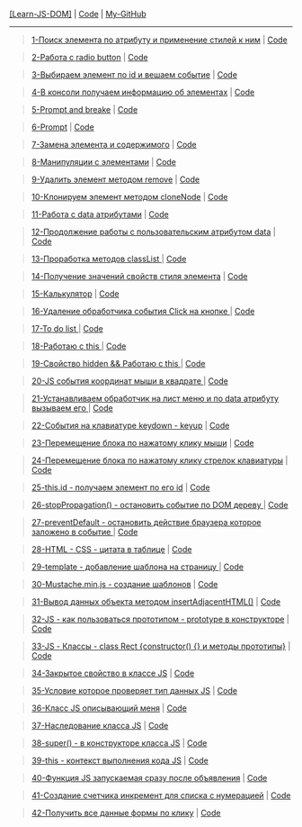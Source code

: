 <a href="https://dmitriy-1986.github.io/Learn-JS-DOM/">[Learn-JS-DOM]</a> | <a href="https://github.com/Dmitriy-1986/Learn-JS-DOM">Code</a> |
<a href='https://github.com/Dmitriy-1986'>My-GitHub</a>
<hr>

><a href="https://dmitriy-1986.github.io/Learn-JS-DOM/learn-1.html">1-Поиск элемента по атрибуту и применение стилей к ним</a> | <a href="https://github.com/Dmitriy-1986/Learn-JS-DOM/blob/main/learn-1.html">Code</a><br>

><a href="https://dmitriy-1986.github.io/Learn-JS-DOM/learn-2.html">2-Работа с radio button</a> | <a href="https://github.com/Dmitriy-1986/Learn-JS-DOM/blob/main/learn-2.html">Code</a><br>

><a href="https://dmitriy-1986.github.io/Learn-JS-DOM/learn-3.html">3-Выбираем элемент по id и вешаем событие</a> | <a href="https://github.com/Dmitriy-1986/Learn-JS-DOM/blob/main/learn-3.html">Code</a><br>

><a href="https://dmitriy-1986.github.io/Learn-JS-DOM/learn-4.html">4-В консоли получаем информацию об элементах</a> | <a href="https://github.com/Dmitriy-1986/Learn-JS-DOM/blob/main/learn-4.html">Code</a><br>

><a href="https://dmitriy-1986.github.io/Learn-JS-DOM/learn-5.html">5-Prompt and breake</a> | <a href="https://github.com/Dmitriy-1986/Learn-JS-DOM/blob/main/learn-5.html">Code</a><br>

><a href="https://dmitriy-1986.github.io/Learn-JS-DOM/learn-6.html">6-Prompt</a> | <a href="https://github.com/Dmitriy-1986/Learn-JS-DOM/blob/main/learn-6.html">Code</a><br>

><a href="https://dmitriy-1986.github.io/Learn-JS-DOM/learn-7.html">7-Замена элемента и содержимого</a> | <a href="https://github.com/Dmitriy-1986/Learn-JS-DOM/blob/main/learn-7.html">Code</a><br>

><a href="https://dmitriy-1986.github.io/Learn-JS-DOM/learn-8.html">8-Манипуляции с элементами</a> | <a href="https://github.com/Dmitriy-1986/Learn-JS-DOM/blob/main/learn-8.html">Code</a><br>

><a href="https://dmitriy-1986.github.io/Learn-JS-DOM/learn-9.html">9-Удалить элемент методом remove</a> | <a href="https://github.com/Dmitriy-1986/Learn-JS-DOM/blob/main/learn-9.html">Code</a><br>

><a href="https://dmitriy-1986.github.io/Learn-JS-DOM/learn-10.html">10-Клонируем элемент методом cloneNode</a> | <a href="https://github.com/Dmitriy-1986/Learn-JS-DOM/blob/main/learn-10.html">Code</a><br>

><a href="https://dmitriy-1986.github.io/Learn-JS-DOM/learn-11.html">11-Работа с data атрибутами</a> | <a href="https://github.com/Dmitriy-1986/Learn-JS-DOM/blob/main/learn-11.html">Code</a><br>

><a href="https://dmitriy-1986.github.io/Learn-JS-DOM/learn-12.html">12-Продолжение работы с пользовательским атрибутом data</a> | <a href="https://github.com/Dmitriy-1986/Learn-JS-DOM/blob/main/learn-12.html">Code</a><br>

><a href="https://dmitriy-1986.github.io/Learn-JS-DOM/learn-13.html">13-Проработка методов classList </a> | <a href="https://github.com/Dmitriy-1986/Learn-JS-DOM/blob/main/learn-13.html">Code</a><br>

><a href="https://dmitriy-1986.github.io/Learn-JS-DOM/learn-14.html">14-Получение значений свойств стиля элемента</a> | <a href="https://github.com/Dmitriy-1986/Learn-JS-DOM/blob/main/learn-14.html">Code</a><br>

><a href="https://dmitriy-1986.github.io/Learn-JS-DOM/learn-15.html">15-Калькулятор</a> | <a href="https://github.com/Dmitriy-1986/Learn-JS-DOM/blob/main/learn-15.html">Code</a><br>

><a href="https://dmitriy-1986.github.io/Learn-JS-DOM/learn-16.html">16-Удаление обработчика события Click на кнопке  </a> | <a href="https://github.com/Dmitriy-1986/Learn-JS-DOM/blob/main/learn-16.html">Code</a><br>

><a href="https://dmitriy-1986.github.io/Learn-JS-DOM/learn-17.html">17-To do list  </a> | <a href="https://github.com/Dmitriy-1986/Learn-JS-DOM/blob/main/learn-17.html">Code</a><br>

><a href="https://dmitriy-1986.github.io/Learn-JS-DOM/learn-18.html">18-Работаю с this  </a> | <a href="https://github.com/Dmitriy-1986/Learn-JS-DOM/blob/main/learn-18.html">Code</a><br>

><a href="https://dmitriy-1986.github.io/Learn-JS-DOM/learn-19.html">19-Свойство hidden && Работаю с this  </a> | <a href="https://github.com/Dmitriy-1986/Learn-JS-DOM/blob/main/learn-19.html">Code</a><br>

><a href="https://dmitriy-1986.github.io/Learn-JS-DOM/learn-20.html">20-JS события координат мыши в квадрате  </a> | <a href="https://github.com/Dmitriy-1986/Learn-JS-DOM/blob/main/learn-20.html">Code</a><br>

><a href="https://dmitriy-1986.github.io/Learn-JS-DOM/learn-21.html">21-Устанавливаем обработчик на лист меню и по data атрибуту вызываем его  </a> | <a href="https://github.com/Dmitriy-1986/Learn-JS-DOM/blob/main/learn-21.html">Code</a><br>

><a href="https://dmitriy-1986.github.io/Learn-JS-DOM/learn-22.html">22-События на клавиатуре keydown - keyup</a> | <a href="https://github.com/Dmitriy-1986/Learn-JS-DOM/blob/main/learn-22.html">Code</a><br>

><a href="https://dmitriy-1986.github.io/Learn-JS-DOM/learn-23.html">23-Перемещение блока по нажатому клику мыши</a> | <a href="https://github.com/Dmitriy-1986/Learn-JS-DOM/blob/main/learn-23.html">Code</a><br>

><a href="https://dmitriy-1986.github.io/Learn-JS-DOM/learn-24.html">24-Перемещение блока по нажатому клику стрелок клавиатуры</a> | <a href="https://github.com/Dmitriy-1986/Learn-JS-DOM/blob/main/learn-24.html">Code</a><br>

><a href="https://dmitriy-1986.github.io/Learn-JS-DOM/learn-25.html">25-this.id - получаем элемент по его id</a> | <a href="https://github.com/Dmitriy-1986/Learn-JS-DOM/blob/main/learn-25.html">Code</a><br>

><a href="https://dmitriy-1986.github.io/Learn-JS-DOM/learn-26.html">26-stopPropagation() - остановить событие по DOM дереву </a> | <a href="https://github.com/Dmitriy-1986/Learn-JS-DOM/blob/main/learn-26.html">Code</a><br>

><a href="https://dmitriy-1986.github.io/Learn-JS-DOM/learn-27.html">27-preventDefault - остановить действие браузера которое заложено в событие </a> | <a href="https://github.com/Dmitriy-1986/Learn-JS-DOM/blob/main/learn-27.html">Code</a><br>

><a href="https://dmitriy-1986.github.io/Learn-JS-DOM/learn-28.html">28-HTML - CSS - цитата в таблице</a> | <a href="https://github.com/Dmitriy-1986/Learn-JS-DOM/blob/main/learn-28.html">Code</a><br>

><a href="https://dmitriy-1986.github.io/Learn-JS-DOM/learn-29.html">29-template - добавление шаблона на страницу </a> | <a href="https://github.com/Dmitriy-1986/Learn-JS-DOM/blob/main/learn-29.html">Code</a><br>

><a href="https://dmitriy-1986.github.io/Learn-JS-DOM/learn-30.html">30-Mustache.min.js - создание шаблонов</a> | <a href="https://github.com/Dmitriy-1986/Learn-JS-DOM/blob/main/learn-30.html">Code</a><br>

><a href="https://dmitriy-1986.github.io/Learn-JS-DOM/learn-31.html">31-Вывод данных объекта методом insertAdjacentHTML()</a> | <a href="https://github.com/Dmitriy-1986/Learn-JS-DOM/blob/main/learn-31.html">Code</a><br>

><a href="https://dmitriy-1986.github.io/Learn-JS-DOM/learn-32.html">32-JS - как пользоваться прототипом - prototype в конструкторе</a> | <a href="https://github.com/Dmitriy-1986/Learn-JS-DOM/blob/main/learn-32.html">Code</a><br>

><a href="https://dmitriy-1986.github.io/Learn-JS-DOM/learn-33.html">33-JS - Классы - class Rect {constructor() {} и методы прототипы}</a> | <a href="https://github.com/Dmitriy-1986/Learn-JS-DOM/blob/main/learn-33.html">Code</a><br>

><a href="https://dmitriy-1986.github.io/Learn-JS-DOM/learn-34.html">34-Закрытое свойство в классе JS</a> | <a href="https://github.com/Dmitriy-1986/Learn-JS-DOM/blob/main/learn-34.html">Code</a><br>

><a href="https://dmitriy-1986.github.io/Learn-JS-DOM/learn-35.html">35-Условие которое проверяет тип данных JS</a> | <a href="https://github.com/Dmitriy-1986/Learn-JS-DOM/blob/main/learn-35.html">Code</a><br>

><a href="https://dmitriy-1986.github.io/Learn-JS-DOM/learn-36.html">36-Класс JS описывающий меня</a> | <a href="https://github.com/Dmitriy-1986/Learn-JS-DOM/blob/main/learn-36.html">Code</a><br>

><a href="https://dmitriy-1986.github.io/Learn-JS-DOM/learn-37.html">37-Наследование класса JS</a> | <a href="https://github.com/Dmitriy-1986/Learn-JS-DOM/blob/main/learn-37.html">Code</a><br>

><a href="https://dmitriy-1986.github.io/Learn-JS-DOM/learn-38.html">38-super() - в конструкторе класса JS</a> | <a href="https://github.com/Dmitriy-1986/Learn-JS-DOM/blob/main/learn-38.html">Code</a><br>

><a href="https://dmitriy-1986.github.io/Learn-JS-DOM/learn-39.html">39-this - контекст выполнения кода  JS</a> | <a href="https://github.com/Dmitriy-1986/Learn-JS-DOM/blob/main/learn-39.html">Code</a><br>

><a href="https://dmitriy-1986.github.io/Learn-JS-DOM/learn-40.html">40-Функция JS запускаемая сразу после объявления</a> | <a href="https://github.com/Dmitriy-1986/Learn-JS-DOM/blob/main/learn-40.html">Code</a><br>

><a href="https://dmitriy-1986.github.io/Learn-JS-DOM/learn-41.html">41-Создание счетчика инкремент для списка с нумерацией</a> | <a href="https://github.com/Dmitriy-1986/Learn-JS-DOM/blob/main/learn-41.html">Code</a><br>

><a href="https://dmitriy-1986.github.io/Learn-JS-DOM/learn-42.html">42-Получить все данные формы по клику</a> | <a href="https://github.com/Dmitriy-1986/Learn-JS-DOM/blob/main/learn-42.html">Code</a><br>



